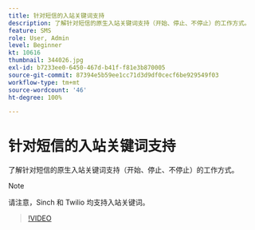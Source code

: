```yaml
---
title: 针对短信的入站关键词支持
description: 了解针对短信的原生入站关键词支持（开始、停止、不停止）的工作方式。
feature: SMS
role: User, Admin
level: Beginner
kt: 10616
thumbnail: 344026.jpg
exl-id: b7233ee0-6450-467d-b41f-f81e3b870005
source-git-commit: 87394e5b59ee1cc71d3d9df0cecf6be929549f03
workflow-type: tm+mt
source-wordcount: '46'
ht-degree: 100%

---
```


# 针对短信的入站关键词支持

了解针对短信的原生入站关键词支持（开始、停止、不停止）的工作方式。

>[!NOTE]
>
>请注意，Sinch 和 Twilio 均支持入站关键词。

>[!VIDEO](https://video.tv.adobe.com/v/344026?quality=12&learn=on)

